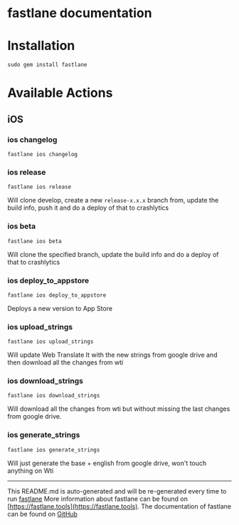 fastlane documentation
================
# Installation
```
sudo gem install fastlane
```
# Available Actions
## iOS
### ios changelog
```
fastlane ios changelog
```

### ios release
```
fastlane ios release
```
Will clone develop, create a new `release-x.x.x` branch from, update the build info, push it and do a deploy of that to crashlytics
### ios beta
```
fastlane ios beta
```
Will clone the specified branch, update the build info and do a deploy of that to crashlytics
### ios deploy_to_appstore
```
fastlane ios deploy_to_appstore
```
Deploys a new version to App Store
### ios upload_strings
```
fastlane ios upload_strings
```
Will update Web Translate It with the new strings from google drive and then download all the changes from wti
### ios download_strings
```
fastlane ios download_strings
```
Will download all the changes from wti but without missing the last changes from google drive.
### ios generate_strings
```
fastlane ios generate_strings
```
Will just generate the base + english from google drive, won't touch anything on Wti

----

This README.md is auto-generated and will be re-generated every time to run [fastlane](https://fastlane.tools)
More information about fastlane can be found on [https://fastlane.tools](https://fastlane.tools).
The documentation of fastlane can be found on [GitHub](https://github.com/fastlane/fastlane)